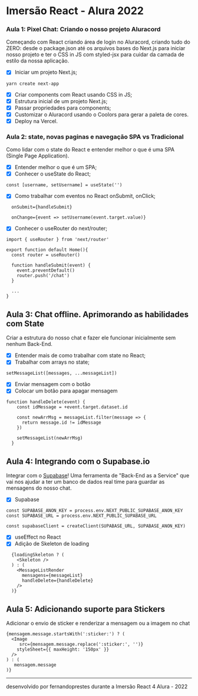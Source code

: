 # Imersão React - Alura 2022

### Aula 1: Pixel Chat: Criando o nosso projeto Aluracord

Começando com React criando área de login no Aluracord, criando tudo do ZERO: desde o package.json até os arquivos bases do Next.js para iniciar nosso projeto e ter o CSS in JS com styled-jsx para cuidar da camada de estilo da nossa aplicação.

- [x] Iniciar um projeto Next.js;

```
yarn create next-app
```

- [x] Criar components com React usando CSS in JS;
- [x] Estrutura inicial de um projeto Next.js;
- [x] Passar propriedades para components;
- [x] Customizar o Aluracord usando o Coolors para gerar a paleta de cores.
- [x] Deploy na Vercel.

### Aula 2: state, novas paginas e navegação SPA vs Tradicional

Como lidar com o state do React e entender melhor o que é uma SPA (Single Page Application).

- [x] Entender melhor o que é um SPA;
- [x] Conhecer o useState do React;

```
const [username, setUsername] = useState('')
```

- [x] Como trabalhar com eventos no React onSubmit, onClick;

```
  onSubmit={handleSubmit}
```

```
  onChange={event => setUsername(event.target.value)}
```

- [x] Conhecer o useRouter do next/router;

```
import { useRouter } from 'next/router'

export function default Home(){
  const router = useRouter()

  function handleSubmit(event) {
    event.preventDefault()
    router.push('/chat')
  }

  ...
}

```

## Aula 3: Chat offline. Aprimorando as habilidades com State

Criar a estrutura do nosso chat e fazer ele funcionar inicialmente sem nenhum Back-End.

- [x] Entender mais de como trabalhar com state no React;
- [x] Trabalhar com arrays no state;

```
setMessageList([messages, ...messageList])
```

- [x] Enviar mensagem com o botão
- [x] Colocar um botão para apagar mensagem

```
function handleDelete(event) {
    const idMessage = +event.target.dataset.id

    const newArrMsg = messageList.filter(message => {
      return message.id != idMessage
    })

    setMessageList(newArrMsg)
  }
```

## Aula 4: Integrando com o Supabase.io

Integrar com o [Supabase](https://supabase.com/)! Uma ferramenta de "Back-End as a Service" que vai nos ajudar a ter um banco de dados real time para guardar as mensagens do nosso chat.

- [x] Supabase

```
const SUPABASE_ANON_KEY = process.env.NEXT_PUBLIC_SUPABASE_ANON_KEY
const SUPABASE_URL = process.env.NEXT_PUBLIC_SUPABASE_URL

const supabaseClient = createClient(SUPABASE_URL, SUPABASE_ANON_KEY)

```

- [x] useEffect no React
- [x] Adição de Skeleton de loading

```
  {loadingSkeleton ? (
    <Skeleton />
  ) : (
    <MessageListRender
      mensagens={messageList}
      handleDelete={handleDelete}
    />
  )}
```

## Aula 5: Adicionando suporte para Stickers

Adicionar o envio de sticker e renderizar a mensagem ou a imagem no chat

```
{mensagem.message.startsWith(':sticker:') ? (
  <Image
     src={mensagem.message.replace(':sticker:', '')}
    styleSheet={{ maxHeight: '150px' }}
  />
) : (
   mensagem.message
)}

```

---

desenvolvido por fernandoprestes durante a Imersão React 4 Alura - 2022
